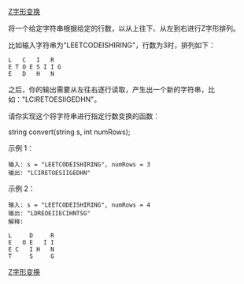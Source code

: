 [Z字形变换](https://leetcode-cn.com/problems/zigzag-conversion/)

将一个给定字符串根据给定的行数，以从上往下、从左到右进行Z字形排列。

比如输入字符串为"LEETCODEISHIRING"，行数为3时，排列如下：

```
L   C   I   R
E T O E S I I G
E   D   H   N
```

之后，你的输出需要从左往右逐行读取，产生出一个新的字符串，比如："LCIRETOESIIGEDHN"。

请你实现这个将字符串进行指定行数变换的函数：

string convert(string s, int numRows);

示例 1：

```
输入: s = "LEETCODEISHIRING", numRows = 3
输出: "LCIRETOESIIGEDHN"
```

示例 2：

```
输入: s = "LEETCODEISHIRING", numRows = 4
输出: "LDREOEIIECIHNTSG"
解释:

L     D     R
E   O E   I I
E C   I H   N
T     S     G
```

[Z字形变换](https://leetcode-cn.com/problems/zigzag-conversion/solution/zzi-xing-bian-huan-zigzagbiao-ji-wei-fa-by-6170766/)